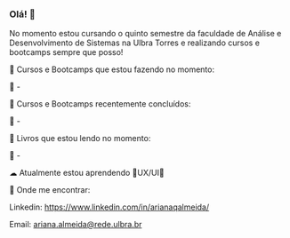 ### Olá! 🐇

No momento estou cursando o quinto semestre da faculdade de Análise e Desenvolvimento de Sistemas na Ulbra Torres e realizando cursos e bootcamps sempre que posso!

🍰 Cursos e Bootcamps que estou fazendo no momento:

🌸 - 

🍰 Cursos e Bootcamps recentemente concluídos:

🌸 -


🍰 Livros que estou lendo no momento:

🌸 -

☁ Atualmente estou aprendendo 🍓UX/UI🍓



💌 Onde me encontrar:

Linkedin: https://www.linkedin.com/in/arianaqalmeida/

Email: ariana.almeida@rede.ulbra.br
